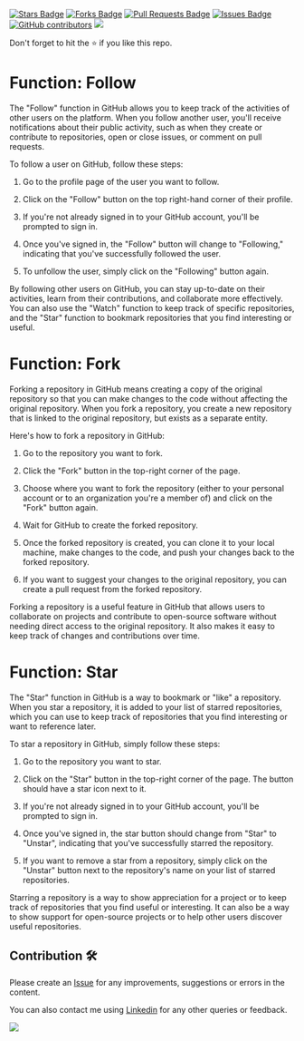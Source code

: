 <a href="https://github.com/drshahizan/learn-github/stargazers"><img src="https://img.shields.io/github/stars/drshahizan/learn-github" alt="Stars Badge"/></a>
<a href="https://github.com/drshahizan/learn-github/network/members"><img src="https://img.shields.io/github/forks/drshahizan/learn-github" alt="Forks Badge"/></a>
<a href="https://github.com/drshahizan/learn-github/pulls"><img src="https://img.shields.io/github/issues-pr/drshahizan/learn-github" alt="Pull Requests Badge"/></a>
<a href="https://github.com/drshahizan/learn-github/issues"><img src="https://img.shields.io/github/issues/drshahizan/learn-github" alt="Issues Badge"/></a>
<a href="https://github.com/drshahizan/learn-github/graphs/contributors"><img alt="GitHub contributors" src="https://img.shields.io/github/contributors/drshahizan/learn-github?color=2b9348"></a>
![](https://visitor-badge.glitch.me/badge?page_id=drshahizan/learn-cloud)

Don't forget to hit the :star: if you like this repo.

# Function: Follow
The "Follow" function in GitHub allows you to keep track of the activities of other users on the platform. When you follow another user, you'll receive notifications about their public activity, such as when they create or contribute to repositories, open or close issues, or comment on pull requests.

To follow a user on GitHub, follow these steps:

1. Go to the profile page of the user you want to follow.

2. Click on the "Follow" button on the top right-hand corner of their profile.

3. If you're not already signed in to your GitHub account, you'll be prompted to sign in.

4. Once you've signed in, the "Follow" button will change to "Following," indicating that you've successfully followed the user.

5. To unfollow the user, simply click on the "Following" button again.

By following other users on GitHub, you can stay up-to-date on their activities, learn from their contributions, and collaborate more effectively. You can also use the "Watch" function to keep track of specific repositories, and the "Star" function to bookmark repositories that you find interesting or useful.

# Function: Fork

Forking a repository in GitHub means creating a copy of the original repository so that you can make changes to the code without affecting the original repository. When you fork a repository, you create a new repository that is linked to the original repository, but exists as a separate entity.

Here's how to fork a repository in GitHub:

1. Go to the repository you want to fork.

2. Click the "Fork" button in the top-right corner of the page.

3. Choose where you want to fork the repository (either to your personal account or to an organization you're a member of) and click on the "Fork" button again.

4. Wait for GitHub to create the forked repository.

5. Once the forked repository is created, you can clone it to your local machine, make changes to the code, and push your changes back to the forked repository.

6. If you want to suggest your changes to the original repository, you can create a pull request from the forked repository.

Forking a repository is a useful feature in GitHub that allows users to collaborate on projects and contribute to open-source software without needing direct access to the original repository. It also makes it easy to keep track of changes and contributions over time.

# Function: Star

The "Star" function in GitHub is a way to bookmark or "like" a repository. When you star a repository, it is added to your list of starred repositories, which you can use to keep track of repositories that you find interesting or want to reference later.

To star a repository in GitHub, simply follow these steps:

1. Go to the repository you want to star.

2. Click on the "Star" button in the top-right corner of the page. The button should have a star icon next to it.

3. If you're not already signed in to your GitHub account, you'll be prompted to sign in.

4. Once you've signed in, the star button should change from "Star" to "Unstar", indicating that you've successfully starred the repository.

5. If you want to remove a star from a repository, simply click on the "Unstar" button next to the repository's name on your list of starred repositories.

Starring a repository is a way to show appreciation for a project or to keep track of repositories that you find useful or interesting. It can also be a way to show support for open-source projects or to help other users discover useful repositories.


## Contribution 🛠️
Please create an [Issue](https://github.com/drshahizan/learn-github/issues) for any improvements, suggestions or errors in the content.

You can also contact me using [Linkedin](https://www.linkedin.com/in/drshahizan/) for any other queries or feedback.

![](https://visitor-badge.glitch.me/badge?page_id=drshahizan)
